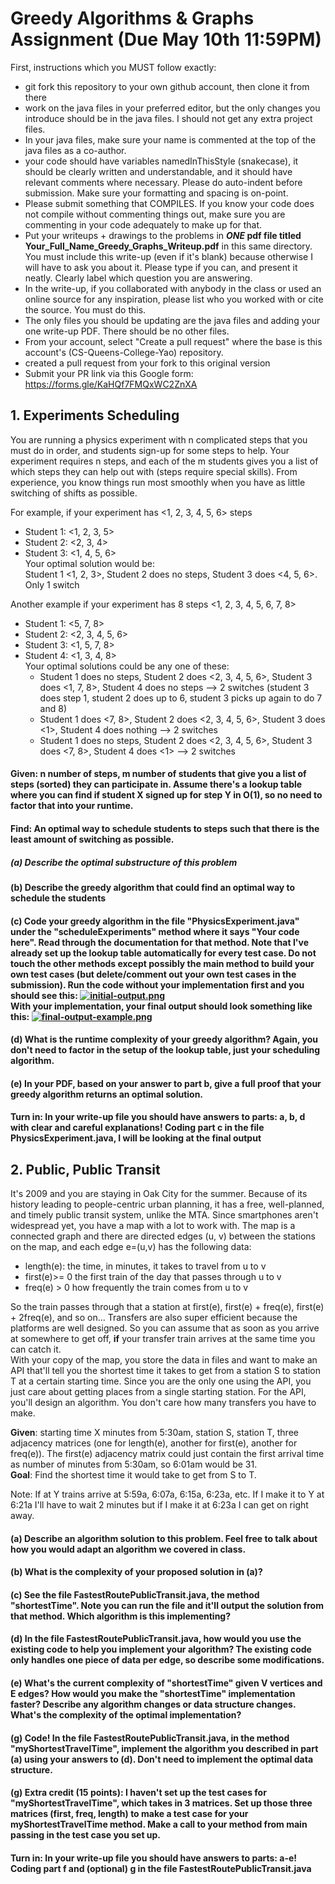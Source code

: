 # Greedy Algorithms & Graphs Assignment (Due May 10th 11:59PM)

First, instructions which you MUST follow exactly:
* git fork this repository to your own github account, then clone it from there
* work on the java files in your preferred editor, but the only changes you introduce should be in the java files. I should not get any extra project files.
* In your java files, make sure your name is commented at the top of the java files as a co-author.
* your code should have variables namedInThisStyle (snakecase), it should be clearly written and understandable, and it should have relevant comments where necessary. Please do auto-indent before submission. Make sure your formatting and spacing is on-point.
* Please submit something that COMPILES. If you know your code does not compile without commenting things out, make sure you are commenting in your code adequately to make up for that.
* Put your writeups + drawings to the problems in <b>*ONE* pdf file titled Your_Full_Name_Greedy_Graphs_Writeup.pdf</b> in this same directory. You must include this write-up (even if it's blank) because otherwise I will have to ask you about it. Please type if you can, and present it neatly. Clearly label which question you are answering.
* In the write-up, if you collaborated with anybody in the class or used an online source for any inspiration, please list who you worked with or cite the source. You must do this.
* The only files you should be updating are the java files and adding your one write-up PDF. There should be no other files.
* From your account, select "Create a pull request" where the base is this account's (CS-Queens-College-Yao) repository.
* created a pull request from your fork to this original version
* Submit your PR link via this Google form: https://forms.gle/KaHQf7FMQxWC2ZnXA

## 1. Experiments Scheduling

You are running a physics experiment with n complicated steps that you must do in order, and students sign-up for some steps to help. Your experiment requires n steps, and each of the m students gives you a list of which steps they can help out with (steps require special skills). From experience, you know things run most smoothly when you have as little switching of shifts as possible.

For example, if your experiment has <1, 2, 3, 4, 5, 6> steps
* Student 1: <1, 2, 3, 5>
* Student 2: <2, 3, 4>
* Student 3: <1, 4, 5, 6> <br>
Your optimal solution would be:<br>
Student 1 <1, 2, 3>, Student 2 does no steps, Student 3 does <4, 5, 6>. Only 1 switch

Another example if your experiment has 8 steps <1, 2, 3, 4, 5, 6, 7, 8>
* Student 1: <5, 7, 8>
* Student 2: <2, 3, 4, 5, 6>
* Student 3: <1, 5, 7, 8>
* Student 4: <1, 3, 4, 8> <br>
Your optimal solutions could be any one of these: <br>
  * Student 1 does no steps, Student 2 does <2, 3, 4, 5, 6>, Student 3 does <1, 7, 8>, Student 4 does no steps --> 2 switches (student 3 does step 1, student 2 does up to 6, student 3 picks up again to do 7 and 8)<br>
  * Student 1 does <7, 8>, Student 2 does <2, 3, 4, 5, 6>, Student 3 does <1>, Student 4 does nothing --> 2 switches <br>
  * Student 1 does no steps, Student 2 does <2, 3, 4, 5, 6>, Student 3 does <7, 8>, Student 4 does <1> --> 2 switches <br>

#### Given: n number of steps, m number of students that give you a list of steps (sorted) they can participate in. Assume there's a lookup table where you can find if student X signed up for step Y in O(1), so no need to factor that into your runtime.
#### Find: An optimal way to schedule students to steps such that there is the least amount of switching as possible.

##### (a) Describe the optimal substructure of this problem
#### (b) Describe the greedy algorithm that could find an optimal way to schedule the students
#### (c) Code your greedy algorithm in the file "PhysicsExperiment.java" under the "scheduleExperiments" method where it says "Your code here". Read through the documentation for that method. Note that I've already set up the lookup table automatically for every test case. Do not touch the other methods except possibly the main method to build your own test cases (but delete/comment out your own test cases in the submission). Run the code without your implementation first and you should see this: [![initial-output.png](https://i.postimg.cc/SKBDtqgL/initial-output.png)](https://postimg.cc/qtGsNfVg) <br> With your implementation, your final output should look something like this: [![final-output-example.png](https://i.postimg.cc/FsLw9WLH/final-output-example.png)](https://postimg.cc/YhtdRxR5)
#### (d) What is the runtime complexity of your greedy algorithm? Again, you don't need to factor in the setup of the lookup table, just your scheduling algorithm.
#### (e) In your PDF, based on your answer to part b, give a full proof that your greedy algorithm returns an optimal solution.


#### Turn in: In your write-up file you should have answers to parts: a, b, d with clear and careful explanations! Coding part c in the file PhysicsExperiment.java, I will be looking at the final output

## 2. Public, Public Transit
It's 2009 and you are staying in Oak City for the summer. Because of its history leading to people-centric urban planning, it has a free, well-planned, and timely public transit system, unlike the MTA. Since smartphones aren't widespread yet, you have a map with a lot to work with. The map is a connected graph and there are directed edges (u, v) between the stations on the map, and each edge e=(u,v) has the following data:
* length(e): the time, in minutes, it takes to travel from u to v
* first(e)>= 0 the first train of the day that passes through u to v
* freq(e) > 0 how frequently the train comes from u to v

So the train passes through that a station at first(e), first(e) + freq(e), first(e) + 2freq(e), and so on... Transfers are also super efficient because the platforms are well designed. So you can assume that as soon as you arrive at somewhere to get off, <b>if</b> your transfer train arrives at the same time you can catch it. <br> With your copy of the map, you store the data in files and want to make an API that'll tell you the shortest time it takes to get from a station S to station T at a certain starting time. Since you are the only one using the API, you just care about getting places from a single starting station. For the API, you'll design an algorithm. You don't care how many transfers you have to make.

<b>Given</b>: starting time X minutes from 5:30am, station S, station T, three adjacency matrices (one for length(e), another for first(e), another for freq(e)). The first(e) adjacency matrix could just contain the first arrival time as number of minutes from 5:30am, so 6:01am would be 31.<br>
<b>Goal</b>: Find the shortest time it would take to get from S to T.

Note: If at Y trains arrive at 5:59a, 6:07a, 6:15a, 6:23a, etc. If I make it to Y at 6:21a I'll have to wait 2 minutes but if I make it at 6:23a I can get on right away.

#### (a) Describe an algorithm solution to this problem. Feel free to talk about how you would adapt an algorithm we covered in class.
#### (b) What is the complexity of your proposed solution in (a)?
#### (c) See the file FastestRoutePublicTransit.java, the method "shortestTime". Note you can run the file and it'll output the solution from that method. Which algorithm is this implementing?
#### (d) In the file FastestRoutePublicTransit.java, how would you use the existing code to help you implement your algorithm? The existing code only handles one piece of data per edge, so describe some modifications.
#### (e) What's the current complexity of "shortestTime" given V vertices and E edges? How would you make the "shortestTime" implementation faster? Describe any algorithm changes or data structure changes. What's the complexity of the optimal implementation?
#### (g) Code! In the file FastestRoutePublicTransit.java, in the method "myShortestTravelTime", implement the algorithm you described in part (a) using your answers to (d). Don't need to implement the optimal data structure.
#### (g) Extra credit (15 points): I haven't set up the test cases for "myShortestTravelTime", which takes in 3 matrices. Set up those three matrices (first, freq, length) to make a test case for your myShortestTravelTime method. Make a call to your method from main passing in the test case you set up.

#### Turn in: In your write-up file you should have answers to parts: a-e! Coding part f and (optional) g in the file FastestRoutePublicTransit.java
